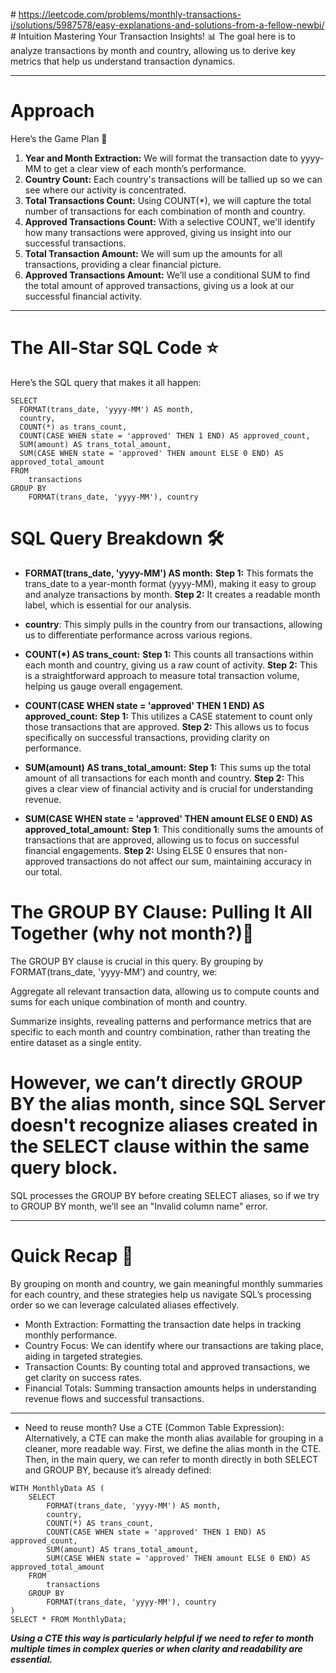 ​# https://leetcode.com/problems/monthly-transactions-i/solutions/5987578/easy-explanations-and-solutions-from-a-fellow-newbi/
​# Intuition
Mastering Your Transaction Insights! 📊 The goal here is to analyze transactions by month and country, allowing us to derive key metrics that help us understand transaction dynamics.

---

# Approach
Here’s the Game Plan 📝

1. **Year and Month Extraction:** We will format the transaction date to yyyy-MM to get a clear view of each month’s performance.
2. **Country Count:** Each country's transactions will be tallied up so we can see where our activity is concentrated.
3. **Total Transactions Count:** Using COUNT(*), we will capture the total number of transactions for each combination of month and country.
4. **Approved Transactions Count:** With a selective COUNT, we'll identify how many transactions were approved, giving us insight into our successful transactions.
5. **Total Transaction Amount:** We will sum up the amounts for all transactions, providing a clear financial picture.
6. **Approved Transactions Amount:** We’ll use a conditional SUM to find the total amount of approved transactions, giving us a look at our successful financial activity.

---

# The All-Star SQL Code ⭐️
Here’s the SQL query that makes it all happen:
```mssql []
SELECT 
  FORMAT(trans_date, 'yyyy-MM') AS month,
  country,
  COUNT(*) as trans_count,
  COUNT(CASE WHEN state = 'approved' THEN 1 END) AS approved_count,
  SUM(amount) AS trans_total_amount,
  SUM(CASE WHEN state = 'approved' THEN amount ELSE 0 END) AS approved_total_amount
FROM
    transactions
GROUP BY
    FORMAT(trans_date, 'yyyy-MM'), country

```
# SQL Query Breakdown 🛠️
- **FORMAT(trans_date, 'yyyy-MM') AS month:**
**Step 1:** This formats the trans_date to a year-month format (yyyy-MM), making it easy to group and analyze transactions by month.
**Step 2:** It creates a readable month label, which is essential for our analysis.

- **country**:
This simply pulls in the country from our transactions, allowing us to differentiate performance across various regions.

- **COUNT(*) AS trans_count:**
**Step 1:** This counts all transactions within each month and country, giving us a raw count of activity.
**Step 2:** This is a straightforward approach to measure total transaction volume, helping us gauge overall engagement.

- **COUNT(CASE WHEN state = 'approved' THEN 1 END) AS approved_count:**
**Step 1:** This utilizes a CASE statement to count only those transactions that are approved.
**Step 2:** This allows us to focus specifically on successful transactions, providing clarity on performance.

- **SUM(amount) AS trans_total_amount:**
**Step 1:** This sums up the total amount of all transactions for each month and country.
**Step 2:** This gives a clear view of financial activity and is crucial for understanding revenue.

- **SUM(CASE WHEN state = 'approved' THEN amount ELSE 0 END) AS approved_total_amount:**
**Step 1**: This conditionally sums the amounts of transactions that are approved, allowing us to focus on successful financial engagements.
**Step 2:** Using ELSE 0 ensures that non-approved transactions do not affect our sum, maintaining accuracy in our total.

# The GROUP BY Clause: Pulling It All Together (why not month?)🎯
The GROUP BY clause is crucial in this query. By grouping by FORMAT(trans_date, 'yyyy-MM') and country, we:

Aggregate all relevant transaction data, allowing us to compute counts and sums for each unique combination of month and country.

Summarize insights, revealing patterns and performance metrics that are specific to each month and country combination, rather than treating the entire dataset as a single entity.

# **However, we can’t directly GROUP BY the alias month, since SQL Server doesn't recognize aliases created in the SELECT clause within the same query block.** 

SQL processes the GROUP BY before creating SELECT aliases, so if we try to GROUP BY month, we’ll see an "Invalid column name" error.

---
#  Quick Recap 🚀
By grouping on month and country, we gain meaningful monthly summaries for each country, and these strategies help us navigate SQL’s processing order so we can leverage calculated aliases effectively.
- Month Extraction: Formatting the transaction date helps in tracking monthly performance.
- Country Focus: We can identify where our transactions are taking place, aiding in targeted strategies.
- Transaction Counts: By counting total and approved transactions, we get clarity on success rates.
- Financial Totals: Summing transaction amounts helps in understanding revenue flows and successful transactions.
- - -
- Need to reuse month?
Use a CTE (Common Table Expression): Alternatively, a CTE can make the month alias available for grouping in a cleaner, more readable way. First, we define the alias month in the CTE. Then, in the main query, we can refer to month directly in both SELECT and GROUP BY, because it’s already defined:
```
WITH MonthlyData AS (
    SELECT 
        FORMAT(trans_date, 'yyyy-MM') AS month,
        country,
        COUNT(*) AS trans_count,
        COUNT(CASE WHEN state = 'approved' THEN 1 END) AS approved_count,
        SUM(amount) AS trans_total_amount,
        SUM(CASE WHEN state = 'approved' THEN amount ELSE 0 END) AS approved_total_amount
    FROM
        transactions
    GROUP BY
        FORMAT(trans_date, 'yyyy-MM'), country
)
SELECT * FROM MonthlyData;
```
***Using a CTE this way is particularly helpful if we need to refer to month multiple times in complex queries or when clarity and readability are essential.***
